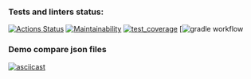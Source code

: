### Tests and linters status:
[![Actions Status](https://github.com/Sabshor/java-project-71/actions/workflows/hexlet-check.yml/badge.svg)](https://github.com/Sabshor/java-project-71/actions)
[![Maintainability](https://api.codeclimate.com/v1/badges/f5d7617508343d8e5c1b/maintainability)](https://codeclimate.com/github/Sabshor/java-project-71/maintainability)
[![test_coverage](https://api.codeclimate.com/v1/badges/f5d7617508343d8e5c1b/test_coverage)](https://codeclimate.com/github/Sabshor/java-project-71/test_coverage)
[![gradle workflow](https://github.com/Sabshor/java-project-71/actions/workflows/gradle.yml/badge.svg)

### Demo compare json files
[![asciicast](https://asciinema.org/a/wM5QyGJqJK440j64etM1XgFFG.svg)](https://asciinema.org/a/wM5QyGJqJK440j64etM1XgFFG)
